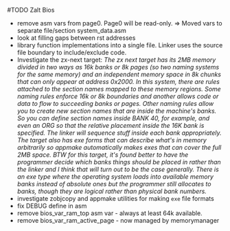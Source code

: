 #TODO Zalt Bios

* remove asm vars from page0. Page0 will be read-only.
    => Moved vars to separate file/section system_data.asm
* look at filling gaps between rst addresses
* library function implementations into a single file. Linker uses the source file boundary to include/exclude code.
* Investigate the zx-next target: *The zx next target has its 2MB memory divided in two ways as 16k banks or 8k pages (so two naming systems for the same memory) and an independent memory space in 8k chunks that can only appear at address 0x2000. In this system, there are rules attached to the section names mapped to these memory regions. Some naming rules enforce 16k or 8k boundaries and another allows code or data to flow to succeeding banks or pages. Other naming rules allow you to create new section names that are inside the machine's banks. So you can define section names inside BANK 40, for example, and even an ORG so that the relative placement inside the 16K bank is specified. The linker will sequence stuff inside each bank appropriately. The target also has exe forms that can describe what's in memory arbitrarily so appmake automatically makes exes that can cover the full 2MB space. BTW for this target, it's found better to have the programmer decide which banks things should be placed in rather than the linker and I think that will turn out to be the case generally. There is an exe type where the operating system loads into available memory banks instead of absolute ones but the programmer still allocates to banks, though they are logical rather than physical bank numbers.*
* investigate zobjcopy and appmake utilities for making `exe` file formats
* fix DEBUG define in asm
* remove bios_var_ram_top asm var - always at least 64k available.
* remove bios_var_ram_active_page - now managed by memorymanager